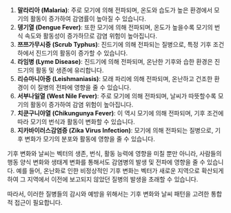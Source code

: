 1. **말라리아 (Malaria)**: 주로 모기에 의해 전파되며, 온도와 습도가 높은 환경에서 모기의 활동이 증가하여 감염률이 높아질 수 있습니다.
2. **뎅기열 (Dengue Fever)**: 또한 모기에 의해 전파되며, 온도가 높을수록 모기의 번식 속도와 활동성이 증가하므로 감염 위험이 높아집니다.
3. **쯔쯔가무시증 (Scrub Typhus)**: 진드기에 의해 전파되는 질병으로, 특정 기후 조건 하에서 진드기의 활동이 증가할 수 있습니다.
4. **라임병 (Lyme Disease)**: 진드기에 의해 전파되며, 온난한 기후와 습한 환경은 진드기의 활동 및 생존에 유리합니다.
5. **리슈마니아증 (Leishmaniasis)**: 모래 파리에 의해 전파되며, 온난하고 건조한 환경이 이 질병의 전파에 영향을 줄 수 있습니다.
6. **서부나일열 (West Nile Fever)**: 주로 모기에 의해 전파되며, 날씨가 따뜻할수록 모기의 활동이 증가하여 감염 위험이 높아집니다.
7. **치쿤구니야열 (Chikungunya Fever)**: 이 역시 모기에 의해 전파되며, 기후 조건에 따라 모기의 번식과 활동이 변화할 수 있습니다.
8. **지카바이러스감염증 (Zika Virus Infection)**: 모기에 의해 전파되는 질병으로, 기후 변화가 모기의 분포와 활동에 영향을 줄 수 있습니다.

기후 변화와 날씨는 벡터의 생존, 번식, 활동 능력에 영향을 미칠 뿐만 아니라, 사람들의 행동 양식 변화와 생태계 변화를 통해서도 감염병의 발생 및 전파에 영향을 줄 수 있습니다. 예를 들어, 온난화로 인한 비정상적인 기후 변화는 벡터가 새로운 지역으로 확산되게 하여 그 지역에서 이전에 보고되지 않았던 질병의 발생을 초래할 수 있습니다.

따라서, 이러한 질병들의 감시와 예방을 위해서는 기후 변화와 날씨 패턴을 고려한 통합적 접근이 필요합니다.